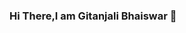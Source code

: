 ### Hi There,I am Gitanjali Bhaiswar 👋 

<!--
**GitanjaliBhaiswar/GitanjaliBhaiswar** is a ✨ _special_ ✨ repository because its `README.md` (this file) appears on your GitHub profile.

Here are some ideas to get you started:

- 🔭 I’m currently working on Problem Solving
- 🌱 I’m currently learning Machine Learning
- 👯 I’m looking to collaborate on ...
- 🤔 I’m looking for help with ...
- 💬 Ask me about ...
- 📫 How to reach me:
- 🔭 I’m currently working on Problem 
- 🌱 I’m currently learning Machine Learning
- 👯 I’m looking to collaborate on ...
- 🤔 I’m looking for help with ...
- 💬 Ask me about ...
- 📫 How to reach me: https://www.linkedin.com/in/gitanjali-bhaiswar-b5939221a
- 😄 Pronouns: ...
- ⚡ Fun fact: ..
- 😄 Pronouns: ...
- ⚡ Fun fact: ...
-->

